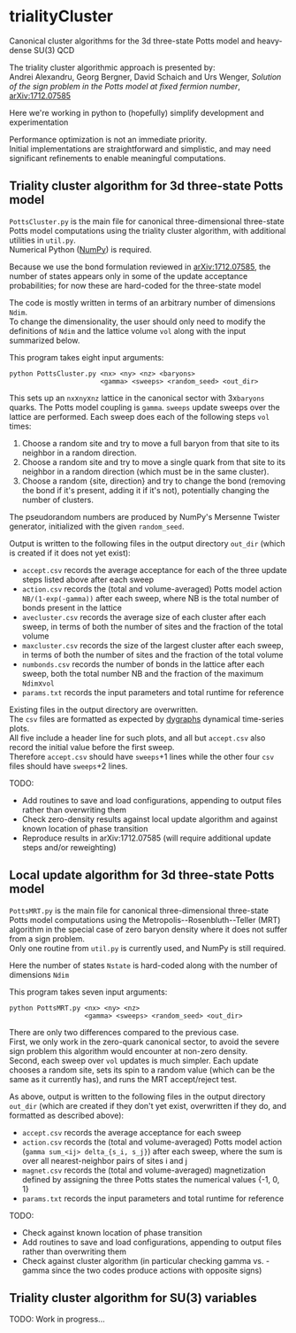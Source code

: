 # trialityCluster

Canonical cluster algorithms for the 3d three-state Potts model and heavy-dense SU(3) QCD

The triality cluster algorithmic approach is presented by:\
Andrei Alexandru, Georg Bergner, David Schaich and Urs Wenger, *Solution of the sign problem in the Potts model at fixed fermion number*, [arXiv:1712.07585](https://arxiv.org/abs/1712.07585)

Here we're working in python to (hopefully) simplify development and experimentation

Performance optimization is not an immediate priority.\
Initial implementations are straightforward and simplistic, and may need significant refinements to enable meaningful computations.

## Triality cluster algorithm for 3d three-state Potts model

`PottsCluster.py` is the main file for canonical three-dimensional three-state Potts model computations using the triality cluster algorithm, with additional utilities in `util.py`.\
Numerical Python ([NumPy](https://github.com/numpy/numpy)) is required.

Because we use the bond formulation reviewed in [arXiv:1712.07585](https://arxiv.org/abs/1712.07585), the number of states appears only in some of the update acceptance probabilities; for now these are hard-coded for the three-state model

The code is mostly written in terms of an arbitrary number of dimensions `Ndim`.\
To change the dimensionality, the user should only need to modify the definitions of `Ndim` and the lattice volume `vol` along with the input summarized below.

This program takes eight input arguments:
```
python PottsCluster.py <nx> <ny> <nz> <baryons>
                       <gamma> <sweeps> <random_seed> <out_dir>
```

This sets up an `nx`x`ny`x`nz` lattice in the canonical sector with 3x`baryons` quarks.
The Potts model coupling is `gamma`.
`sweeps` update sweeps over the lattice are performed.
Each sweep does each of the following steps  `vol` times:
1. Choose a random site and try to move a full baryon from that site to its neighbor in a random direction.
2. Choose a random site and try to move a single quark from that site to its neighbor in a random direction (which must be in the same cluster).
3. Choose a random {site, direction} and try to change the bond (removing the bond if it's present, adding it if it's not), potentially changing the number of clusters.

The pseudorandom numbers are produced by NumPy's Mersenne Twister generator, initialized with the given `random_seed`.

Output is written to the following files in the output directory `out_dir` (which is created if it does not yet exist):
* `accept.csv` records the average acceptance for each of the three update steps listed above after each sweep
* `action.csv` records the (total and volume-averaged) Potts model action `NB/(1-exp(-gamma))` after each sweep, where NB is the total number of bonds present in the lattice
* `avecluster.csv` records the average size of each cluster after each sweep, in terms of both the number of sites and the fraction of the total volume
* `maxcluster.csv` records the size of the largest cluster after each sweep, in terms of both the number of sites and the fraction of the total volume
* `numbonds.csv` records the number of bonds in the lattice after each sweep, both the total number NB and the fraction of the maximum `Ndim`x`vol`
* `params.txt` records the input parameters and total runtime for reference

Existing files in the output directory are overwritten.\
The `csv` files are formatted as expected by [dygraphs](http://dygraphs.com) dynamical time-series plots.\
All five include a header line for such plots, and all but `accept.csv` also record the initial value before the first sweep.\
Therefore `accept.csv` should have `sweeps`+1 lines while the other four `csv` files should have `sweeps`+2 lines.

TODO:
* Add routines to save and load configurations, appending to output files rather than overwriting them
* Check zero-density results against local update algorithm and against known location of phase transition
* Reproduce results in arXiv:1712.07585 (will require additional update steps and/or reweighting)

## Local update algorithm for 3d three-state Potts model

`PottsMRT.py` is the main file for canonical three-dimensional three-state Potts model computations using the Metropolis--Rosenbluth--Teller (MRT) algorithm in the special case of zero baryon density where it does not suffer from a sign problem.\
Only one routine from `util.py` is currently used, and NumPy is still required.

Here the number of states `Nstate` is hard-coded along with the number of dimensions `Ndim`

This program takes seven input arguments:
```
python PottsMRT.py <nx> <ny> <nz>
                   <gamma> <sweeps> <random_seed> <out_dir>
```

There are only two differences compared to the previous case.\
First, we only work in the zero-quark canonical sector, to avoid the severe sign problem this algorithm would encounter at non-zero density.\
Second, each sweep over `vol` updates is much simpler.  Each update chooses a random site, sets its spin to a random value (which can be the same as it currently has), and runs the MRT accept/reject test.

As above, output is written to the following files in the output directory `out_dir` (which are created if they don't yet exist, overwritten if they do, and formatted as described above):
* `accept.csv` records the average acceptance for each sweep
* `action.csv` records the (total and volume-averaged) Potts model action (`gamma sum_<ij> delta_{s_i, s_j}`) after each sweep, where the sum is over all nearest-neighbor pairs of sites i and j
* `magnet.csv` records the (total and volume-averaged) magnetization defined by assigning the three Potts states the numerical values {-1, 0, 1}
* `params.txt` records the input parameters and total runtime for reference

TODO:
* Check against known location of phase transition
* Add routines to save and load configurations, appending to output files rather than overwriting them
* Check against cluster algorithm (in particular checking gamma vs. -gamma since the two codes produce actions with opposite signs)

## Triality cluster algorithm for SU(3) variables

TODO: Work in progress...
